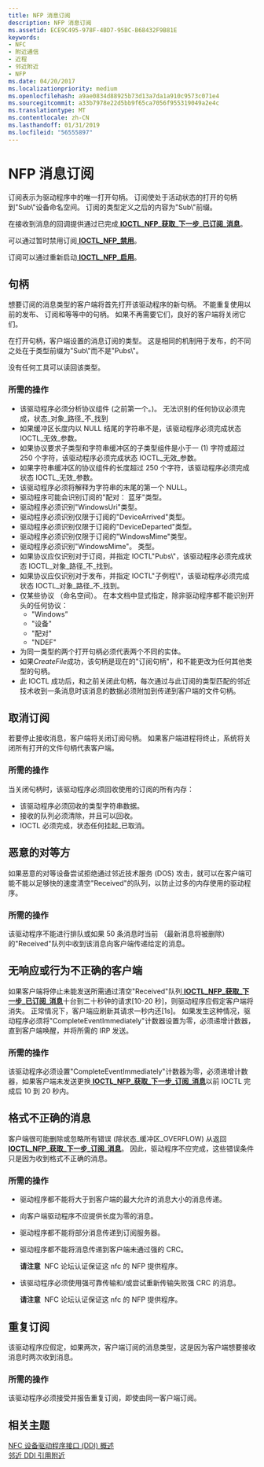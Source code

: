 ```yaml
---
title: NFP 消息订阅
description: NFP 消息订阅
ms.assetid: ECE9C495-978F-4BD7-95BC-B68432F9B81E
keywords:
- NFC
- 附近通信
- 近程
- 邻近附近
- NFP
ms.date: 04/20/2017
ms.localizationpriority: medium
ms.openlocfilehash: a9ae0834d88925b73d13a7da1a910c9573c071e4
ms.sourcegitcommit: a33b7978e22d5bb9f65ca7056f955319049a2e4c
ms.translationtype: MT
ms.contentlocale: zh-CN
ms.lasthandoff: 01/31/2019
ms.locfileid: "56555897"
---
```

# <a name="nfp-message-subscriptions"></a>NFP 消息订阅


订阅表示为驱动程序中的唯一打开句柄。 订阅使处于活动状态的打开的句柄到"Sub\\"设备命名空间。 订阅的类型定义之后的内容为"Sub\\"前缀。

在接收到消息的回调提供通过已完成[ **IOCTL\_NFP\_获取\_下一步\_已订阅\_消息**](https://msdn.microsoft.com/library/windows/hardware/jj853319)。

可以通过暂时禁用订阅[ **IOCTL\_NFP\_禁用**](https://msdn.microsoft.com/library/windows/hardware/jj853315)。

订阅可以通过重新启动[ **IOCTL\_NFP\_启用**](https://msdn.microsoft.com/library/windows/hardware/jj853316)。

## <a name="handles"></a>句柄


想要订阅的消息类型的客户端将首先打开该驱动程序的新句柄。 不能重复使用以前的发布、 订阅和等等中的句柄。 如果不再需要它们，良好的客户端将关闭它们。

在打开句柄，客户端设置的消息订阅的类型。 这是相同的机制用于发布，的不同之处在于类型前缀为"Sub\\"而不是"Pubs\\"。

没有任何工具可以读回该类型。

### <a name="required-actions"></a>所需的操作

-   该驱动程序必须分析协议组件 (之前第一个。)。 无法识别的任何协议必须完成，状态\_对象\_路径\_不\_找到
-   如果缓冲区长度内以 NULL 结尾的字符串不是，该驱动程序必须完成状态 IOCTL\_无效\_参数。
-   如果协议要求子类型和字符串缓冲区的子类型组件是小于一 (1) 字符或超过 250 个字符，该驱动程序必须完成状态 IOCTL\_无效\_参数。
-   如果字符串缓冲区的协议组件的长度超过 250 个字符，该驱动程序必须完成状态 IOCTL\_无效\_参数。
-   该驱动程序必须将解释为字符串的末尾的第一个 NULL。
-   驱动程序可能会识别订阅的"配对： 蓝牙"类型。
-   驱动程序必须识别"WindowsUri"类型。
-   驱动程序必须识别仅限于订阅的"DeviceArrived"类型。
-   驱动程序必须识别仅限于订阅的"DeviceDeparted"类型。
-   驱动程序必须识别仅限于订阅的"WindowsMime"类型。
-   驱动程序必须识别"WindowsMime"。 类型。
-   如果协议应仅识别对于订阅，并指定 IOCTL"Pubs\\"，该驱动程序必须完成状态 IOCTL\_对象\_路径\_不\_找到。
-   如果协议应仅识别对于发布，并指定 IOCTL"子例程\\"，该驱动程序必须完成状态 IOCTL\_对象\_路径\_不\_找到。
-   仅某些协议 （命名空间）。 在本文档中显式指定，除非驱动程序都不能识别开头的任何协议：
    -   "Windows”
    -   "设备"
    -   "配对"
    -   "NDEF"
-   为同一类型的两个打开句柄必须代表两个不同的实体。
-   如果*CreateFile*成功，该句柄是现在的"订阅句柄"，和不能更改为任何其他类型的句柄。
-   此 IOCTL 成功后，和之前关闭此句柄，每次通过与此订阅的类型匹配的邻近技术收到一条消息时该消息的数据必须附加到传递到客户端的文件句柄。

## <a name="unsubscribe"></a>取消订阅


若要停止接收消息，客户端将关闭订阅句柄。 如果客户端进程将终止，系统将关闭所有打开的文件句柄代表客户端。

### <a name="required-actions"></a>所需的操作

当关闭句柄时，该驱动程序必须回收使用的订阅的所有内存：

-   该驱动程序必须回收的类型字符串数据。
-   接收的队列必须清除，并且可以回收。
-   IOCTL 必须完成，状态任何挂起\_已取消。

## <a name="malicious-peers"></a>恶意的对等方


如果恶意的对等设备尝试拒绝通过邻近技术服务 (DOS) 攻击，就可以在客户端可能不能以足够快的速度清空"Received"的队列，以防止过多的内存使用的驱动程序。

### <a name="required-actions"></a>所需的操作

该驱动程序不能进行排队或如果 50 条消息时当前 （最新消息将被删除） 的"Received"队列中收到该消息向客户端传递给定的消息。

## <a name="unresponsive-or-misbehaving-clients"></a>无响应或行为不正确的客户端


如果客户端将停止未能发送所需通过清空"Received"队列[ **IOCTL\_NFP\_获取\_下一步\_已订阅\_消息**](https://msdn.microsoft.com/library/windows/hardware/jj853319)十台到二十秒钟的请求\[10-20 秒\]，则驱动程序应假定客户端将消失。 正常情况下，客户端应刷新其请求一秒内还\[1s\]。 如果发生这种情况，驱动程序必须将"CompleteEventImmediately"计数器设置为零，必须递增计数器，直到客户端唤醒，并将所需的 IRP 发送。

### <a name="required-actions"></a>所需的操作

该驱动程序必须设置"CompleteEventImmediately"计数器为零，必须递增计数器，如果客户端未发送更换[ **IOCTL\_NFP\_获取\_下一步\_订阅\_消息**](https://msdn.microsoft.com/library/windows/hardware/jj853319)以前 IOCTL 完成后 10 到 20 秒内。

## <a name="malformed-messages"></a>格式不正确的消息


客户端很可能删除或忽略所有错误 (除状态\_缓冲区\_OVERFLOW) 从返回[ **IOCTL\_NFP\_获取\_下一步\_订阅\_消息**](https://msdn.microsoft.com/library/windows/hardware/jj853319)。 因此，驱动程序不应完成，这些错误条件只是因为收到格式不正确的消息。

### <a name="required-actions"></a>所需的操作

-   驱动程序都不能将大于到客户端的最大允许的消息大小的消息传递。
-   向客户端驱动程序不应提供长度为零的消息。
-   驱动程序都不能将部分消息传递到订阅服务器。
-   驱动程序都不能将消息传递到客户端未通过强的 CRC。

    **请注意**  NFC 论坛认证保证这 nfc 的 NFP 提供程序。

     

-   该驱动程序必须使用强可靠传输和/或尝试重新传输失败强 CRC 的消息。

    **请注意**  NFC 论坛认证保证这 nfc 的 NFP 提供程序。

     

## <a name="duplicate-subscriptions"></a>重复订阅


该驱动程序应假定，如果两次，客户端订阅的消息类型，这是因为客户端想要接收消息时两次收到消息。

### <a name="required-actions"></a>所需的操作

该驱动程序必须接受并报告重复订阅，即使由同一客户端订阅。

 

 
## <a name="related-topics"></a>相关主题
[NFC 设备驱动程序接口 (DDI) 概述](https://msdn.microsoft.com/library/windows/hardware/mt715815)  
[邻近 DDI 引用附近](https://msdn.microsoft.com/library/windows/hardware/jj866056)  

